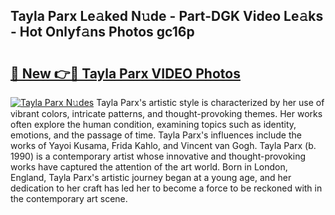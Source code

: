 ## Tayla Parx Le𝚊ked N𝚞de - Part-DGK Video Le𝚊ks - Hot Onlyf𝚊ns Photos gc16p

# <h2><a href="http://ab45700.deff.icu/?id=Tayla+Parx">🔗 New 👉🔴 Tayla Parx VIDEO Photos</a></h2>

[![Tayla Parx N𝚞des](https://i.imgur.com/rIISA9y.gif)](http://ab45700.deff.icu/?id=Tayla+Parx)
Tayla Parx's artistic style is characterized by her use of vibrant colors, intricate patterns, and thought-provoking themes. Her works often explore the human condition, examining topics such as identity, emotions, and the passage of time. Tayla Parx's influences include the works of Yayoi Kusama, Frida Kahlo, and Vincent van Gogh. Tayla Parx (b. 1990) is a contemporary artist whose innovative and thought-provoking works have captured the attention of the art world. Born in London, England, Tayla Parx's artistic journey began at a young age, and her dedication to her craft has led her to become a force to be reckoned with in the contemporary art scene.
